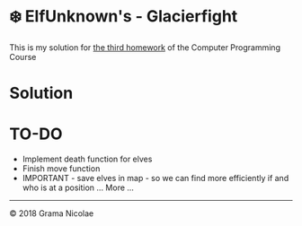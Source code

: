 # ❄️ ElfUnknown's - Glacierfight

This is my solution for [the third homework](https://ocw.cs.pub.ro/courses/programare/teme_2018/tema3_2018_ca) of the Computer Programming Course

# Solution

# TO-DO
- Implement death function for elves
- Finish move function
- IMPORTANT - save elves in map - so we can find more efficiently if and who is at a position
... More ...

---

© 2018 Grama Nicolae